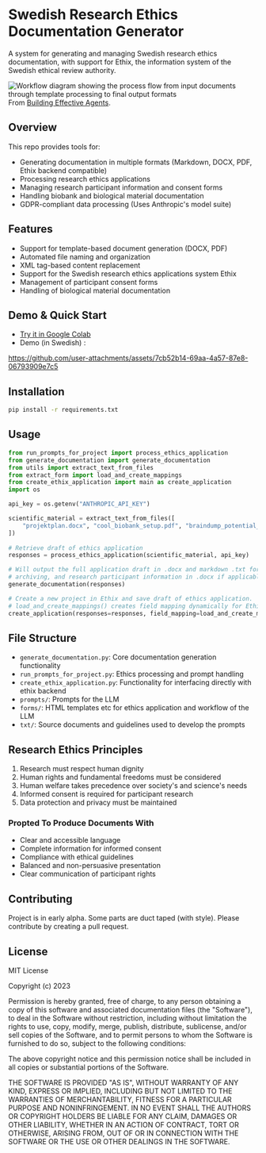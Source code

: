 # Swedish Research Ethics Documentation Generator

A system for generating and managing Swedish research ethics documentation, with support for Ethix, the information system of the Swedish ethical review authority.

![Workflow diagram showing the process flow from input documents through template processing to final output formats](https://www.anthropic.com/_next/image?url=https%3A%2F%2Fwww-cdn.anthropic.com%2Fimages%2F4zrzovbb%2Fwebsite%2F406bb032ca007fd1624f261af717d70e6ca86286-2401x1000.png&w=3840&q=75)
From [Building Effective Agents](https://www.anthropic.com/research/building-effective-agents).

## Overview

This repo provides tools for:
- Generating documentation in multiple formats (Markdown, DOCX, PDF, Ethix backend compatible)
- Processing research ethics applications
- Managing research participant information and consent forms
- Handling biobank and biological material documentation
- GDPR-compliant data processing (Uses Anthropic's model suite)

## Features

- Support for template-based document generation (DOCX, PDF)
- Automated file naming and organization
- XML tag-based content replacement
- Support for the Swedish research ethics applications system Ethix
- Management of participant consent forms
- Handling of biological material documentation

## Demo & Quick Start

- [Try it in Google Colab](https://colab.research.google.com/drive/1pEhEoK1K1fWhtEvbMnCVfNFvO4NuJK_b?usp=sharing)
- Demo (in Swedish) :


https://github.com/user-attachments/assets/7cb52b14-69aa-4a57-87e8-06793909e7c5



## Installation
```bash
pip install -r requirements.txt
```

## Usage

```python
from run_prompts_for_project import process_ethics_application
from generate_documentation import generate_documentation
from utils import extract_text_from_files
from extract_form import load_and_create_mappings
from create_ethix_application import main as create_application
import os

api_key = os.getenv("ANTHROPIC_API_KEY")

scientific_material = extract_text_from_files([
    "projektplan.docx", "cool_biobank_setup.pdf", "braindump_potential_future_implications.txt"
])
    
# Retrieve draft of ethics application
responses = process_ethics_application(scientific_material, api_key)

# Will output the full application draft in .docx and markdown .txt for 
# archiving, and research participant information in .docx if applicable.
generate_documentation(responses)

# Create a new project in Ethix and save draft of ethics application.
# load_and_create_mappings() creates field mapping dynamically for Ethix backend.
create_application(responses=responses, field_mapping=load_and_create_mappings())

```

## File Structure

- `generate_documentation.py`: Core documentation generation functionality
- `run_prompts_for_project.py`: Ethics processing and prompt handling
- `create_ethix_application.py`: Functionality for interfacing directly with ethix backend
- `prompts/`: Prompts for the LLM
- `forms/`: HTML templates etc for ethics application and workflow of the LLM
- `txt/`: Source documents and guidelines used to develop the prompts

## Research Ethics Principles

1. Research must respect human dignity
2. Human rights and fundamental freedoms must be considered
3. Human welfare takes precedence over society's and science's needs
4. Informed consent is required for participant research
5. Data protection and privacy must be maintained

### Propted To Produce Documents With

- Clear and accessible language
- Complete information for informed consent
- Compliance with ethical guidelines
- Balanced and non-persuasive presentation
- Clear communication of participant rights

## Contributing

Project is in early alpha. Some parts are duct taped (with style). Please contribute by creating a pull request.

## License

MIT License

Copyright (c) 2023

Permission is hereby granted, free of charge, to any person obtaining a copy
of this software and associated documentation files (the "Software"), to deal
in the Software without restriction, including without limitation the rights
to use, copy, modify, merge, publish, distribute, sublicense, and/or sell
copies of the Software, and to permit persons to whom the Software is
furnished to do so, subject to the following conditions:

The above copyright notice and this permission notice shall be included in all
copies or substantial portions of the Software.

THE SOFTWARE IS PROVIDED "AS IS", WITHOUT WARRANTY OF ANY KIND, EXPRESS OR
IMPLIED, INCLUDING BUT NOT LIMITED TO THE WARRANTIES OF MERCHANTABILITY,
FITNESS FOR A PARTICULAR PURPOSE AND NONINFRINGEMENT. IN NO EVENT SHALL THE
AUTHORS OR COPYRIGHT HOLDERS BE LIABLE FOR ANY CLAIM, DAMAGES OR OTHER
LIABILITY, WHETHER IN AN ACTION OF CONTRACT, TORT OR OTHERWISE, ARISING FROM,
OUT OF OR IN CONNECTION WITH THE SOFTWARE OR THE USE OR OTHER DEALINGS IN THE
SOFTWARE.
